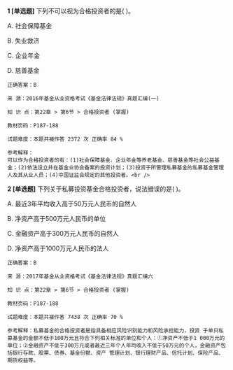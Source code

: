 **1 [单选题]** 
下列不可以视为合格投资者的是( )。

A. 社会保障基金

B. 失业救济

C. 企业年金

D. 慈善基金

```
正确答案：B

来 源：2016年基金从业资格考试《基金法律法规》真题汇编(一)

知 识 点：第22章 > 第6节 > 合格投资者 (掌握)

教材页码：P187-188

试题难度：本题共被作答 2372 次 正确率 84 %

参考解释：
可以作为合格投资者的有：(1)社会保障基金、企业年金等养老基金、慈善基金等社会公益基金；(2)依法设立并在基金业协会备案的投资计划；(3)投资于所管理私募基金的私募基金管理人及其从业人员；(4)中国证监会规定的其他投资者。<br />

```


**2 [单选题]** 下列关于私募投资基金合格投资者，说法错误的是(    )。

A. 最近3年平均收入高于50万元人民币的自然人

B. 净资产高于500万元人民币的单位

C. 金融资产高于300万元人民币的自然人

D. 净资产高于1000万元人民币的法人

```
正确答案：B

来 源：2017年基金从业资格考试《基金法律法规》真题汇编六

知 识 点：第22章 > 第6节 > 合格投资者 (掌握)

教材页码：P187-188

试题难度：本题共被作答 7438 次 正确率 70 %

参考解释：私募基金的合格投资者是指具备相应风险识别能力和风险承担能力，投资 于单只私募基金的金额不低于100万元且符合下列相关标准的单位和个人：①净资产不低于1 000万元的单位；②金融资产不低于300万元或者最近三年个人年均收入不低于50万元的个人，金融资产包括银行存款、股票、债券、基金份额、资产 管理计划、银行理财产品、信托计划、保险产品、期货权益等。
```

